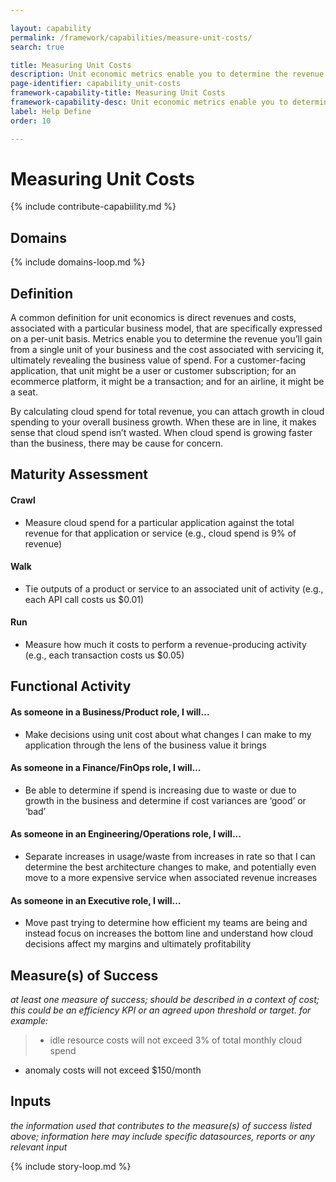 ```yaml
---

layout: capability
permalink: /framework/capabilities/measure-unit-costs/
search: true

title: Measuring Unit Costs
description: Unit economic metrics enable you to determine the revenue you’ll gain from a single unit of your business and the cost associated with servicing it, ultimately revealing the business value of your cloud spend.
page-identifier: capability_unit-costs
framework-capability-title: Measuring Unit Costs
framework-capability-desc: Unit economic metrics enable you to determine the revenue you’ll gain from a single unit of your business and the cost associated with servicing it, ultimately revealing the business value of your cloud spend.
label: Help Define
order: 10

---
```


# Measuring Unit Costs

{% include contribute-capabiility.md %}

## Domains
<!-- _x-ref to the FinOps Domain(s) to which this Capability corresponds_ -->
{% include domains-loop.md %}


## Definition
A common definition for unit economics is direct revenues and costs, associated with a particular business model, that are specifically expressed on a per-unit basis. Metrics enable you to determine the revenue you’ll gain from a single unit of your business and the cost associated with servicing it, ultimately revealing the business value of spend. For a customer-facing application, that unit might be a user or customer subscription; for an ecommerce platform, it might be a transaction; and for an airline, it might be a seat.

By calculating cloud spend for total revenue, you can attach growth in cloud spending to your overall business growth. When these are in line, it makes sense that cloud spend isn’t wasted. When cloud spend is growing faster than the business, there may be cause for concern.



## Maturity Assessment
#### Crawl
- Measure cloud spend for a particular application against the total revenue for that application or service (e.g., cloud spend is 9% of revenue)

#### Walk
- Tie outputs of a product or service to an associated unit of activity (e.g., each API call costs us $0.01)

#### Run
- Measure how much it costs to perform a revenue-producing activity (e.g., each transaction costs us $0.05)




## Functional Activity
#### As someone in a Business/Product role, I will…
- Make decisions using unit cost about what changes I can make to my application through the lens of the business value it brings

#### As someone in a Finance/FinOps role, I will…
- Be able to determine if spend is increasing due to waste or due to growth in the business and determine if cost variances are ‘good’ or ‘bad’

#### As someone in an Engineering/Operations role, I will...
- Separate increases in usage/waste from increases in rate so that I can determine the best architecture changes to make, and potentially even move to a more expensive service when associated revenue increases

#### As someone in an Executive role, I will…
- Move past trying to determine how efficient my teams are being and instead focus on increases the bottom line and understand how cloud decisions affect my margins and ultimately profitability




## Measure(s) of Success
_at least one measure of success; should be described in a context of cost; this could be an efficiency KPI or an agreed upon threshold or target._
_for example:_
>* idle resource costs will not exceed 3% of total monthly cloud spend
* anomaly costs will not exceed $150/month



## Inputs
_the information used that contributes to the measure(s) of success listed above; information here may include specific datasources, reports or any relevant input_


<!-- ####### Real World Resources ####### -->

{% include story-loop.md %}

